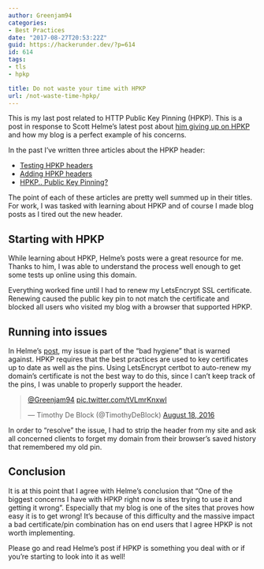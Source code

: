 ```yaml
---
author: Greenjam94
categories:
- Best Practices
date: "2017-08-27T20:53:22Z"
guid: https://hackerunder.dev/?p=614
id: 614
tags:
- tls
- hpkp

title: Do not waste your time with HPKP
url: /not-waste-time-hpkp/
---
```


This is my last post related to HTTP Public Key Pinning (HPKP). This is a post in response to Scott Helme’s latest post about [him giving up on HPKP](https://scotthelme.co.uk/im-giving-up-on-hpkp/) and how my blog is a perfect example of his concerns.

In the past I’ve written three articles about the HPKP header:

- [Testing HPKP headers](https://hackerunder.dev/testing-hpkp-headers/)
- [Adding HPKP headers](https://hackerunder.dev/adding-hpkp-header/)
- [HPKP.. Public Key Pinning?](https://hackerunder.dev/hpkp/)

The point of each of these articles are pretty well summed up in their titles. For work, I was tasked with learning about HPKP and of course I made blog posts as I tired out the new header.

## Starting with HPKP

While learning about HPKP, Helme’s posts were a great resource for me. Thanks to him, I was able to understand the process well enough to get some tests up online using this domain.

Everything worked fine until I had to renew my LetsEncrypt SSL certificate. Renewing caused the public key pin to not match the certificate and blocked all users who visited my blog with a browser that supported HPKP.

## Running into issues

In Helme’s [post](https://scotthelme.co.uk/im-giving-up-on-hpkp/), my issue is part of the “bad hygiene” that is warned against. HPKP requires that the best practices are used to key certificates up to date as well as the pins. Using LetsEncrypt certbot to auto-renew my domain’s certificate is not the best way to do this, since I can’t keep track of the pins, I was unable to properly support the header.

> [@Greenjam94](https://twitter.com/Greenjam94) [pic.twitter.com/tVLmrKnxwI](https://t.co/tVLmrKnxwI)
> 
> — Timothy De Block (@TimothyDeBlock) [August 18, 2016](https://twitter.com/TimothyDeBlock/status/766084706119057409)

<script async="" charset="utf-8" src="//platform.twitter.com/widgets.js"></script>

In order to “resolve” the issue, I had to strip the header from my site and ask all concerned clients to forget my domain from their browser’s saved history that remembered my old pin.

## Conclusion

It is at this point that I agree with Helme’s conclusion that “One of the biggest concerns I have with HPKP right now is sites trying to use it and getting it wrong”. Especially that my blog is one of the sites that proves how easy it is to get wrong! It’s because of this difficulty and the massive impact a bad certificate/pin combination has on end users that I agree HPKP is not worth implementing.

Please go and read Helme’s post if HPKP is something you deal with or if you’re starting to look into it as well!